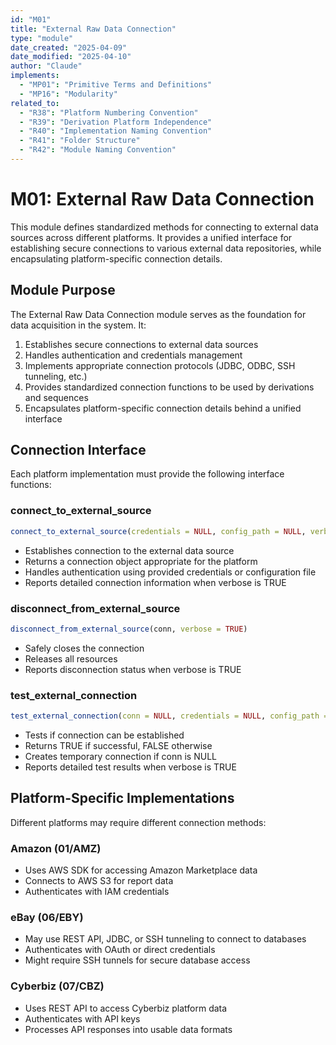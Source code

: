 ```yaml
---
id: "M01"
title: "External Raw Data Connection"
type: "module"
date_created: "2025-04-09"
date_modified: "2025-04-10"
author: "Claude"
implements:
  - "MP01": "Primitive Terms and Definitions"
  - "MP16": "Modularity"
related_to:
  - "R38": "Platform Numbering Convention"
  - "R39": "Derivation Platform Independence"
  - "R40": "Implementation Naming Convention"
  - "R41": "Folder Structure"
  - "R42": "Module Naming Convention"
---
```


# M01: External Raw Data Connection

This module defines standardized methods for connecting to external data sources across different platforms. It provides a unified interface for establishing secure connections to various external data repositories, while encapsulating platform-specific connection details.

## Module Purpose

The External Raw Data Connection module serves as the foundation for data acquisition in the system. It:

1. Establishes secure connections to external data sources
2. Handles authentication and credentials management
3. Implements appropriate connection protocols (JDBC, ODBC, SSH tunneling, etc.)
4. Provides standardized connection functions to be used by derivations and sequences
5. Encapsulates platform-specific connection details behind a unified interface

## Connection Interface

Each platform implementation must provide the following interface functions:

### connect_to_external_source

```r
connect_to_external_source(credentials = NULL, config_path = NULL, verbose = TRUE)
```

- Establishes connection to the external data source
- Returns a connection object appropriate for the platform
- Handles authentication using provided credentials or configuration file
- Reports detailed connection information when verbose is TRUE

### disconnect_from_external_source

```r
disconnect_from_external_source(conn, verbose = TRUE)
```

- Safely closes the connection
- Releases all resources
- Reports disconnection status when verbose is TRUE

### test_external_connection

```r
test_external_connection(conn = NULL, credentials = NULL, config_path = NULL, verbose = TRUE)
```

- Tests if connection can be established
- Returns TRUE if successful, FALSE otherwise
- Creates temporary connection if conn is NULL
- Reports detailed test results when verbose is TRUE

## Platform-Specific Implementations

Different platforms may require different connection methods:

### Amazon (01/AMZ)
- Uses AWS SDK for accessing Amazon Marketplace data
- Connects to AWS S3 for report data
- Authenticates with IAM credentials

### eBay (06/EBY)
- May use REST API, JDBC, or SSH tunneling to connect to databases
- Authenticates with OAuth or direct credentials
- Might require SSH tunnels for secure database access

### Cyberbiz (07/CBZ)
- Uses REST API to access Cyberbiz platform data
- Authenticates with API keys
- Processes API responses into usable data formats
